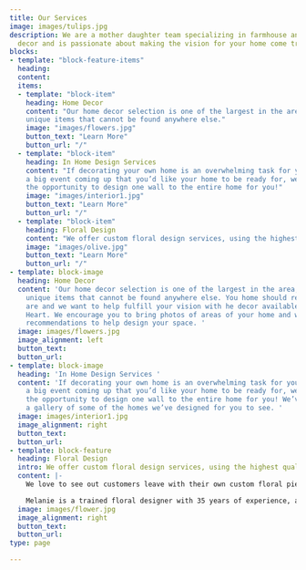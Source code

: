 ```yaml
---
title: Our Services
image: images/tulips.jpg
description: We are a mother daughter team specializing in farmhouse and french country
  decor and is passionate about making the vision for your home come true!
blocks:
- template: "block-feature-items"
  heading:
  content: 
  items:
  - template: "block-item"
    heading: Home Decor
    content: "Our home decor selection is one of the largest in the area, We carry many
    unique items that cannot be found anywhere else."
    image: "images/flowers.jpg"
    button_text: "Learn More"
    button_url: "/"
  - template: "block-item"
    heading: In Home Design Services 
    content: "If decorating your own home is an overwhelming task for you, or you have
    a big event coming up that you’d like your home to be ready for, we would love
    the opportunity to design one wall to the entire home for you!"
    image: "images/interior1.jpg"
    button_text: "Learn More"
    button_url: "/"
  - template: "block-item"
    heading: Floral Design
    content: "We offer custom floral design services, using the highest quality faux florals available."
    image: "images/olive.jpg"
    button_text: "Learn More"
    button_url: "/"
- template: block-image
  heading: Home Decor
  content: 'Our home decor selection is one of the largest in the area, We carry many
    unique items that cannot be found anywhere else. You home should reflect who you
    are and we want to help fulfill your vision with he decor available at Bless Your
    Heart. We encourage you to bring photos of areas of your home and we will offer
    recommendations to help design your space. '
  image: images/flowers.jpg
  image_alignment: left
  button_text:
  button_url:
- template: block-image
  heading: 'In Home Design Services '
  content: 'If decorating your own home is an overwhelming task for you, or you have
    a big event coming up that you’d like your home to be ready for, we would love
    the opportunity to design one wall to the entire home for you! We’ve included
    a gallery of some of the homes we’ve designed for you to see. '
  image: images/interior1.jpg
  image_alignment: right
  button_text:
  button_url:
- template: block-feature
  heading: Floral Design
  intro: We offer custom floral design services, using the highest quality faux florals available.
  content: |-
    We love to see out customers leave with their own custom floral pieces designed just for their homes. We have beautiful containers of all sizes, shapes, and colors or you could bring your own. Our floral selection consists of the highest quality faux florals available, with a large selection of colors, styles, and species of florals and greenery.

    Melanie is a trained floral designer with 35 years of experience, and she will work with you to make your vision come true.
  image: images/flower.jpg
  image_alignment: right
  button_text:
  button_url:
type: page

---
```

